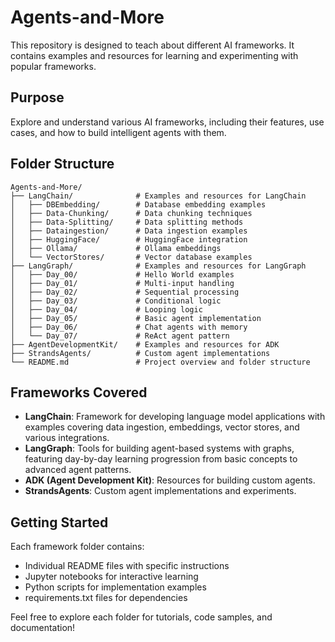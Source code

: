 # Agents-and-More

This repository is designed to teach about different AI frameworks. It contains examples and resources for learning and experimenting with popular frameworks.

## Purpose

Explore and understand various AI frameworks, including their features, use cases, and how to build intelligent agents with them.

## Folder Structure

```
Agents-and-More/
├── LangChain/              # Examples and resources for LangChain
│   ├── DBEmbedding/        # Database embedding examples
│   ├── Data-Chunking/      # Data chunking techniques
│   ├── Data-Splitting/     # Data splitting methods
│   ├── Dataingestion/      # Data ingestion examples
│   ├── HuggingFace/        # HuggingFace integration
│   ├── Ollama/             # Ollama embeddings
│   └── VectorStores/       # Vector database examples
├── LangGraph/              # Examples and resources for LangGraph
│   ├── Day_00/             # Hello World examples
│   ├── Day_01/             # Multi-input handling
│   ├── Day_02/             # Sequential processing
│   ├── Day_03/             # Conditional logic
│   ├── Day_04/             # Looping logic
│   ├── Day_05/             # Basic agent implementation
│   ├── Day_06/             # Chat agents with memory
│   └── Day_07/             # ReAct agent pattern
├── AgentDevelopmentKit/    # Examples and resources for ADK
├── StrandsAgents/          # Custom agent implementations
└── README.md               # Project overview and folder structure
```

## Frameworks Covered

- **LangChain**: Framework for developing language model applications with examples covering data ingestion, embeddings, vector stores, and various integrations.
- **LangGraph**: Tools for building agent-based systems with graphs, featuring day-by-day learning progression from basic concepts to advanced agent patterns.
- **ADK (Agent Development Kit)**: Resources for building custom agents.
- **StrandsAgents**: Custom agent implementations and experiments.

## Getting Started

Each framework folder contains:
- Individual README files with specific instructions
- Jupyter notebooks for interactive learning
- Python scripts for implementation examples
- requirements.txt files for dependencies

Feel free to explore each folder for tutorials, code samples, and documentation!